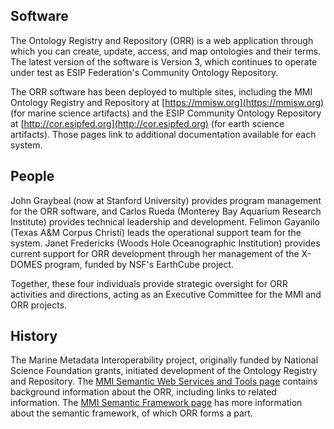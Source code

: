 ## Software

The Ontology Registry and Repository (ORR) is a web application through which you can create, update, 
access, and map ontologies and their terms. 
The latest version of the software is Version 3, 
which continues to operate under test as ESIP Federation's Community Ontology Repository.

The ORR software has been deployed to multiple sites, including
the MMI Ontology Registry and Repository at [https://mmisw.org](https://mmisw.org) (for marine science artifacts) and 
the ESIP Community Ontology Repository at [http://cor.esipfed.org](http://cor.esipfed.org) (for earth science artifacts). 
Those pages link to additional documentation available for each system.

## People

John Graybeal (now at Stanford University) provides program management for the ORR software, and 
Carlos Rueda (Monterey Bay Aquarium Research Institute) provides technical leadership and development. 
Felimon Gayanilo (Texas A&M Corpus Christi) leads the operational support team for the system.
Janet Fredericks (Woods Hole Oceanographic Institution) provides current support for ORR development 
through her management of the X-DOMES program, funded by NSF's EarthCube project. 

Together, these four individuals provide strategic oversight for ORR activities and directions, 
acting as an Executive Committee for the MMI and ORR projects.

## History

The Marine Metadata Interoperability project, originally funded by National Science Foundation grants, 
initiated development of the Ontology Registry and Repository.
The [MMI Semantic Web Services and Tools page](https://marinemetadata.org/mmiswinfo/) contains background information about the ORR, 
including links to related information. 
The [MMI Semantic Framework page](https://marinemetadata.org/semanticframework) has more information about the semantic framework, 
of which ORR forms a part. 

